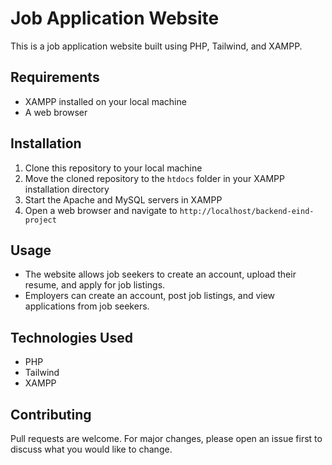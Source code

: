 # Job Application Website

This is a job application website built using PHP, Tailwind, and XAMPP.

## Requirements

- XAMPP installed on your local machine
- A web browser

## Installation

1. Clone this repository to your local machine
2. Move the cloned repository to the `htdocs` folder in your XAMPP installation directory
3. Start the Apache and MySQL servers in XAMPP
4. Open a web browser and navigate to `http://localhost/backend-eind-project`

## Usage

- The website allows job seekers to create an account, upload their resume, and apply for job listings.
- Employers can create an account, post job listings, and view applications from job seekers.

## Technologies Used

- PHP
- Tailwind
- XAMPP

## Contributing

Pull requests are welcome. For major changes, please open an issue first to discuss what you would like to change.
